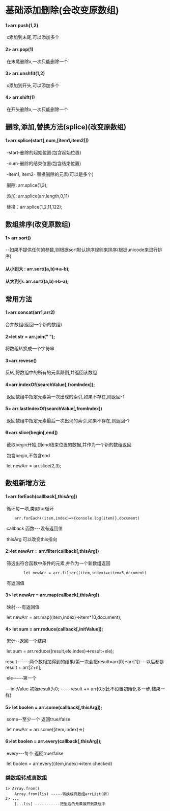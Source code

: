 # 基础添加删除(会改变原数组)

#### 1>arr.push(1,2)

​	x添加到末尾,可以添加多个

#### 2> arr.pop(1)

​	在末尾删除x,一次只能删除一个

#### 3> arr.unshfit(1,2)

​	x添加到开头,可以添加多个

#### 4> arr.shift(1)

​	在开头删除x,一次只能删除一个

## 删除,添加,替换方法(splice)(改变原数组)

#### 1>arr.splice(start[,num,[item1,item2]])

​	-start-删除的起始位置(包含起始位置)

​	-num-删除的结束位置(包含结束位置)

​	-item1, item2- 替换删除的元素(可以是多个)

​	删除: arr.splice(1,3);

​	添加: arr.splice(arr.length,0,11)

​	替换：arr.splice(1,2,11,122);

## 数组排序(改变原数组)

#### 1> arr.sort()

 --如果不提供任何的参数,则根据sort默认排序规则来排序(根据unicode来进行排序)

#### 从小到大 : arr.sort((a,b)=>a-b);

#### 从大到小: arr.sort((a,b)=>b-a);

## 常用方法

#### 1>arr.concat(arr1,arr2)

 合并数组(返回一个新的数组)

#### 2>let str = arr.join(" ");

将数组转换成一个字符串

#### 3>arr.revese()

反转,将数组中的所有的元素颠倒,并返回该数组

#### 4>arr.indexOf(searchValue[,fromIndex]);

​	返回数组中指定元素第一次出现的索引,如果不存在,则返回-1

#### 5> arr.lastIndexOf(searchValue[,fromIndex])

​	返回数组中指定元素最后一次出现的索引,如果不存在,则返回-1

#### 6>arr.slice(begin[,end])

​	截取begin开始,到end结束位置的数据,并作为一个新的数组返回

​	包含begin,不包含end

​	let newArr = arr.slice(2,3);

## 数组新增方法

#### 	1>arr.forEach(callback[,thisArg])

​			循环每一项,类似for循环

		arr.forEach((item,index)=>{console.log(item)},document)

​		callback 函数---没有返回值

​		thisArg 可以改变this指向

#### 	2>let newArr = arr.filter(callback[,thisArg])

​			筛选出符合函数中条件的元素,并作为一个新数组返回

			let newArr = arr.filter((item,index)=>item>5,document)

​			有返回值

#### 	3> let newArr = arr.map(callback[,thisArg])

​			映射---有返回值

​		         let newArr = arr.map((item,index)=>item*10,document);

#### 	4> let sum = arr.reduce(callback[,initValue]);

​			累计--返回一个结果

​			let sum = arr.reduce((result,ele,index)=>result+ele);

​			result------两个数相加得到的结果(第一次会把result=arr[0]+arr[1])---以后都是result + arr[2+n];

​			ele-----第一个

​			--initValue 初始result为0; -----result += arr[0];(比不设置初始化多一步,结果一样)

#### 	5> let boolen = arr.some(callback[,thisArg]);

​			some--至少一个 返回true/false

​			let newArr = arr.some((item,index)=>)

#### 	6>let boolen  = arr.every(callback[,thisArg]);

​			every---每个 返回true/false

​		let boolen = arr.every((item,index)=>item.checked)

### 类数组转成真数组
	1> Array.from()
		Array.from(lis) -----转换成真数组arrList(新)
	2> ...
		[...lis] -----------把里边的元素展开到数组中

